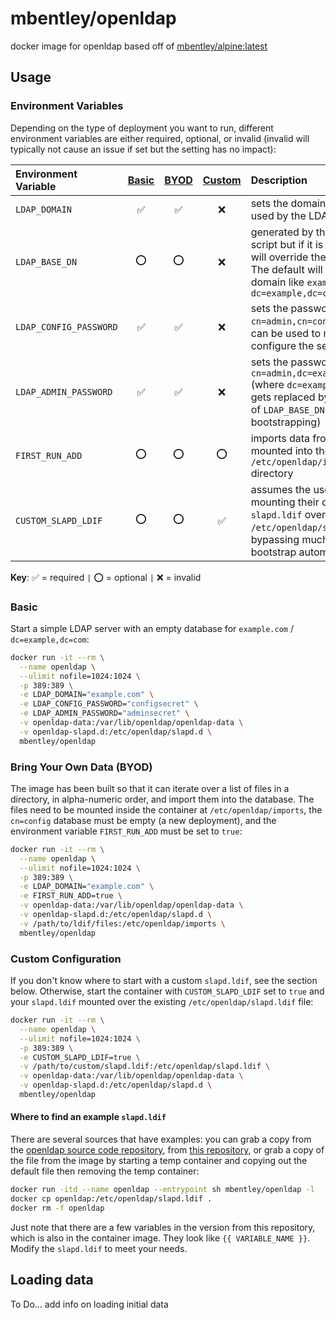 # mbentley/openldap

docker image for openldap
based off of [mbentley/alpine:latest](https://github.com/mbentley/docker-base-alpine)

## Usage

### Environment Variables

Depending on the type of deployment you want to run, different environment variables are either required, optional, or invalid (invalid will typically not cause an issue if set but the setting has no impact):

| Environment Variable | [Basic](#basic) | [BYOD](#bring-your-own-data-byod) | [Custom](#custom-configuration) | Description |
| :------- | :---: | :--: | :----: | :--------- |
| `LDAP_DOMAIN` | :white_check_mark: | :white_check_mark: | :x: | sets the domain which is used by the LDAP server |
| `LDAP_BASE_DN` | :o: | :o: | :x: | generated by the entrypoint script but if it is provided, will override the Base DN. The default will convert a domain like `example.com` to `dc=example,dc=com` |
| `LDAP_CONFIG_PASSWORD` | :white_check_mark: | :white_check_mark: | :x: | sets the password for `cn=admin,cn=config` which can be used to remotely configure the server |
| `LDAP_ADMIN_PASSWORD` | :white_check_mark: | :white_check_mark: | :x: | sets the password for `cn=admin,dc=example,dc=com` (where `dc=example,dc=com` gets replaced by the value of `LDAP_BASE_DN` during bootstrapping)|
| `FIRST_RUN_ADD` | :o: | :o: | :o: | imports data from `ldif` files mounted into the `/etc/openldap/imports` directory |
| `CUSTOM_SLAPD_LDIF` | :o: | :o: | :white_check_mark: | assumes the user is mounting their own custom `slapd.ldif` over `/etc/openldap/slapd.ldif`, bypassing much of the bootstrap automation |

__Key__: :white_check_mark: = required `|` :o: = optional `|` :x: = invalid

### Basic

Start a simple LDAP server with an empty database for `example.com` / `dc=example,dc=com`:

```bash
docker run -it --rm \
  --name openldap \
  --ulimit nofile=1024:1024 \
  -p 389:389 \
  -e LDAP_DOMAIN="example.com" \
  -e LDAP_CONFIG_PASSWORD="configsecret" \
  -e LDAP_ADMIN_PASSWORD="adminsecret" \
  -v openldap-data:/var/lib/openldap/openldap-data \
  -v openldap-slapd.d:/etc/openldap/slapd.d \
  mbentley/openldap
```

### Bring Your Own Data (BYOD)

The image has been built so that it can iterate over a list of files in a directory, in alpha-numeric order, and import them into the database. The files need to be mounted inside the container at `/etc/openldap/imports`, the `cn=config` database must be empty (a new deployment), and the environment variable `FIRST_RUN_ADD` must be set to `true`:

```bash
docker run -it --rm \
  --name openldap \
  --ulimit nofile=1024:1024 \
  -p 389:389 \
  -e LDAP_DOMAIN="example.com" \
  -e FIRST_RUN_ADD=true \
  -v openldap-data:/var/lib/openldap/openldap-data \
  -v openldap-slapd.d:/etc/openldap/slapd.d \
  -v /path/to/ldif/files:/etc/openldap/imports \
  mbentley/openldap
```

### Custom Configuration

If you don't know where to start with a custom `slapd.ldif`, see the section below. Otherwise, start the container with `CUSTOM_SLAPD_LDIF` set to `true` and your `slapd.ldif` mounted over the existing `/etc/openldap/slapd.ldif` file:

```bash
docker run -it --rm \
  --name openldap \
  --ulimit nofile=1024:1024 \
  -p 389:389 \
  -e CUSTOM_SLAPD_LDIF=true \
  -v /path/to/custom/slapd.ldif:/etc/openldap/slapd.ldif \
  -v openldap-data:/var/lib/openldap/openldap-data \
  -v openldap-slapd.d:/etc/openldap/slapd.d \
  mbentley/openldap
```

#### Where to find an example `slapd.ldif`

There are several sources that have examples: you can grab a copy from the [openldap source code repository](https://git.openldap.org/openldap/openldap/-/blob/master/servers/slapd/slapd.ldif), from [this repository](slapd.ldif), or grab a copy of the file from the image by starting a temp container and copying out the default file then removing the temp container:

```bash
docker run -itd --name openldap --entrypoint sh mbentley/openldap -l
docker cp openldap:/etc/openldap/slapd.ldif .
docker rm -f openldap
```

Just note that there are a few variables in the version from this repository, which is also in the container image. They look like `{{ VARIABLE_NAME }}`. Modify the `slapd.ldif` to meet your needs.

## Loading data

To Do... add info on loading initial data
